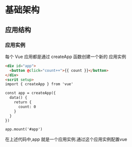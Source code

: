 # 基础架构

## 应用结构
### 应用实例
每个 Vue 应用都是通过 createApp 函数创建一个新的 应用实例
``` html
<div id="app">
  <button @click="count++">{{ count }}</button>
</div>
<scrit setup>
import { createApp } from 'vue'

const app = createApp({
  data() {
    return {
      count: 0
    }
  }
})

app.mount('#app')
```
在上述代码中,app 就是一个应用实例.通过这个应用实例配置vue
